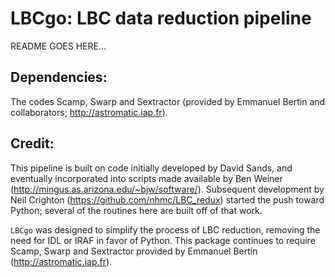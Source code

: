 # LBCgo: LBC data reduction pipeline

README GOES HERE...

## Dependencies:

The codes Scamp, Swarp and Sextractor (provided by Emmanuel Bertin and collaborators; http://astromatic.iap.fr).  

## Credit:

This pipeline is built on code initially developed by David Sands, and eventually incorporated into scripts made available by Ben Weiner
(http://mingus.as.arizona.edu/~bjw/software/). Subsequent development by Neil Crighton (https://github.com/nhmc/LBC_redux) started the push toward Python; several of the routines here are built off of that work.

`LBCgo` was designed to simplify the process of LBC reduction, removing the need for IDL or IRAF in favor of Python. This package continues to require Scamp, Swarp and Sextractor provided by Emmanuel Bertin (http://astromatic.iap.fr).
